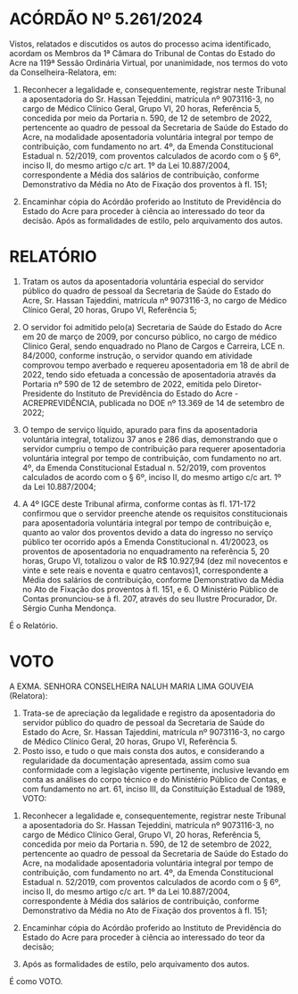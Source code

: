 # ACÓRDÃO Nº 5.261/2024

Vistos, relatados e discutidos os autos do processo acima identificado, acordam os Membros da 1ª Câmara do Tribunal de Contas do Estado do Acre na 119ª Sessão Ordinária Virtual, por unanimidade, nos termos do voto da Conselheira-Relatora, em:

1. Reconhecer a legalidade e, consequentemente, registrar neste Tribunal a aposentadoria do Sr. Hassan Tejeddini, matrícula nº 9073116-3, no cargo de Médico Clínico Geral, Grupo VI, 20 horas, Referência 5, concedida por meio da Portaria n. 590, de 12 de setembro de 2022, pertencente ao quadro de pessoal da Secretaria de Saúde do Estado do Acre, na modalidade aposentadoria voluntária integral por tempo de contribuição, com fundamento no art. 4º, da Emenda Constitucional Estadual n. 52/2019, com proventos calculados de acordo com o § 6º, inciso II, do mesmo artigo c/c art. 1º da Lei 10.887/2004, correspondente a Média dos salários de contribuição, conforme Demonstrativo da Média no Ato de Fixação dos proventos à fl. 151;

2. Encaminhar cópia do Acórdão proferido ao Instituto de Previdência do Estado do Acre para proceder à ciência ao interessado do teor da decisão. Após as formalidades de estilo, pelo arquivamento dos autos.

# RELATÓRIO

1. Tratam os autos da aposentadoria voluntária especial do servidor público do quadro de pessoal da Secretaria de Saúde do Estado do Acre, Sr. Hassan Tajeddini, matrícula nº 9073116-3, no cargo de Médico Clínico Geral, 20 horas, Grupo VI, Referência 5;

2. O servidor foi admitido pelo(a) Secretaria de Saúde do Estado do Acre em 20 de março de 2009, por concurso público, no cargo de médico Clinico Geral, sendo enquadrado no Plano de Cargos e Carreira, LCE n. 84/2000, conforme instrução, o servidor quando em atividade comprovou tempo averbado e requereu aposentadoria em 18 de abril de 2022, tendo sido efetuada a concessão de aposentadoria através da Portaria nº 590 de 12 de setembro de 2022, emitida pelo Diretor-Presidente do Instituto de Previdência do Estado do Acre - ACREPREVIDÊNCIA, publicada no DOE nº 13.369 de 14 de setembro de 2022;

3. O tempo de serviço líquido, apurado para fins da aposentadoria voluntária integral, totalizou 37 anos e 286 dias, demonstrando que o servidor cumpriu o tempo de contribuição para requerer aposentadoria voluntária integral por tempo de contribuição, com fundamento no art. 4º, da Emenda Constitucional Estadual n. 52/2019, com proventos calculados de acordo com o § 6º, inciso II, do mesmo artigo c/c art. 1º da Lei 10.887/2004;

5. A 4º IGCE deste Tribunal afirma, conforme contas às fl. 171-172 confirmou que o servidor preenche atende os requisitos constitucionais para aposentadoria voluntária integral por tempo de contribuição e, quanto ao valor dos proventos devido a data do ingresso no serviço público ter ocorrido após a Emenda Constitucional n. 41/20023, os proventos de aposentadoria no enquadramento na referência 5, 20 horas, Grupo VI, totalizou o valor de R$ 10.927,94 (dez mil novecentos e vinte e sete reais e noventa e quatro centavos)1, correspondente a Média dos salários de contribuição, conforme Demonstrativo da Média no Ato de Fixação dos proventos à fl. 151, e 6. O Ministério Público de Contas pronunciou-se à fl. 207, através do seu Ilustre Procurador, Dr. Sérgio Cunha Mendonça.

É o Relatório.

# VOTO

A EXMA. SENHORA CONSELHEIRA NALUH MARIA LIMA GOUVEIA (Relatora):

1. Trata-se de apreciação da legalidade e registro da aposentadoria do servidor público do quadro de pessoal da Secretaria de Saúde do Estado do Acre, Sr. Hassan Tajeddini, matrícula nº 9073116-3, no cargo de Médico Clínico Geral, 20 horas, Grupo VI, Referência 5.
2. Posto isso, e tudo o que mais consta dos autos, e considerando a regularidade da documentação apresentada, assim como sua conformidade com a legislação vigente pertinente, inclusive levando em conta as análises do corpo técnico e do Ministério Público de Contas, e com fundamento no art. 61, inciso III, da Constituição Estadual de 1989, VOTO:

1) Reconhecer a legalidade e, consequentemente, registrar neste Tribunal a aposentadoria do Sr. Hassan Tejeddini, matrícula nº 9073116-3, no cargo de Médico Clínico Geral, Grupo VI, 20 horas, Referência 5, concedida por meio da Portaria n. 590, de 12 de setembro de 2022, pertencente ao quadro de pessoal da Secretaria de Saúde do Estado do Acre, na modalidade aposentadoria voluntária integral por tempo de contribuição, com fundamento no art. 4º, da Emenda Constitucional Estadual n. 52/2019, com proventos calculados de acordo com o § 6º, inciso II, do mesmo artigo c/c art. 1º da Lei 10.887/2004, correspondente à Média dos salários de contribuição, conforme Demonstrativo da Média no Ato de Fixação dos proventos à fl. 151;

2) Encaminhar cópia do Acórdão proferido ao Instituto de Previdência do Estado do Acre para proceder à ciência ao interessado do teor da decisão;

3) Após as formalidades de estilo, pelo arquivamento dos autos.

É como VOTO.